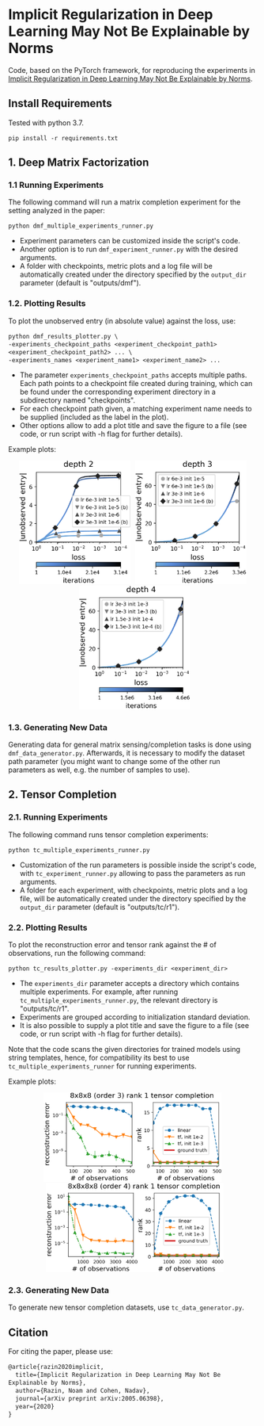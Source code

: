 





# Implicit Regularization in Deep Learning May Not Be Explainable by Norms

Code, based on the PyTorch framework, for reproducing the experiments in [Implicit Regularization in Deep Learning May Not Be Explainable by Norms](https://arxiv.org/abs/2005.06398).

## Install Requirements
Tested with python 3.7.
```
pip install -r requirements.txt
```

## 1. Deep Matrix Factorization

### 1.1 Running Experiments
The following command will run a matrix completion experiment for the setting analyzed in the paper:
```
python dmf_multiple_experiments_runner.py
```

- Experiment parameters can be customized inside the script's code. 
- Another option is to run ```dmf_experiment_runner.py``` with the desired arguments. 
- A folder with checkpoints, metric plots and a log file will be automatically created under the directory specified by the ```output_dir``` parameter (default is "outputs/dmf").

### 1.2. Plotting Results
To plot the unobserved entry (in absolute value) against the loss, use:
```
python dmf_results_plotter.py \
-experiments_checkpoint_paths <experiment_checkpoint_path1> <experiment_checkpoint_path2> ... \
-experiments_names <experiment_name1> <experiment_name2> ...
```
- The parameter ```experiments_checkpoint_paths``` accepts multiple paths. Each path points to a checkpoint file created during training, which can be found under the corresponding experiment directory in a subdirectory named "checkpoints".
- For each checkpoint path given, a matching experiment name needs to be supplied (included as the label in the plot). 
- Other options allow to add a plot title and save the figure to a file (see code, or run script with -h flag for further details).

Example plots:

<p align="center">
<img src="./example_plots/dmf_orig_d2.png" alt="Deep matrix factorization plot" height="250" width="225"/>
<img src="./example_plots/dmf_orig_d3.png" alt="Deep matrix factorization plot" height="250" width="225" style="margin-left: 7px"/>
<img src="./example_plots/dmf_orig_d4.png" alt="Deep matrix factorization plot" height="250" width="225" style="margin-left: 7px"/>
</p>




### 1.3. Generating New Data

Generating data for general matrix sensing/completion tasks is done using ```dmf_data_generator.py```. Afterwards, it is necessary to modify the dataset path parameter (you might want to change some of the other run parameters as well, e.g. the number of samples to use).

## 2. Tensor Completion

### 2.1. Running Experiments
The following command runs tensor completion experiments:
```
python tc_multiple_experiments_runner.py
```

- Customization of the run parameters is possible inside the script's code, with ```tc_experiment_runner.py``` allowing to pass the parameters as run arguments.
- A folder for each experiment, with checkpoints, metric plots and a log file, will be automatically created under the directory specified by the ```output_dir``` parameter (default is "outputs/tc/r1").


### 2.2. Plotting Results

To plot the reconstruction error and tensor rank against the # of observations, run the following command:
```
python tc_results_plotter.py -experiments_dir <experiment_dir>
```
- The ```experiments_dir``` parameter accepts a directory which contains multiple experiments. For example, after running ```tc_multiple_experiments_runner.py```, the relevant directory is "outputs/tc/r1". 
- Experiments are grouped according to initialization standard deviation.
- It is also possible to supply a plot title and save the figure to a file (see code, or run script with -h flag for further details).

Note that the code scans the given directories for trained models using string templates, hence, for compatibility its best to use ```tc_multiple_experiments_runner``` for running experiments.

Example plots:

<p align="center">
<img src="./example_plots/tc_r1_order3.png" alt="Tensor completion plot" height="180" width="360"/>
<img src="./example_plots/tc_r1_order4.png" alt="Tensor completion plot" height="180" width="360" style="margin-left: 7px"/>
</p>


### 2.3. Generating New Data

To generate new tensor completion datasets, use ```tc_data_generator.py```. 



## Citation
For citing the paper, please use:
```
@article{razin2020implicit,
  title={Implicit Regularization in Deep Learning May Not Be Explainable by Norms},
  author={Razin, Noam and Cohen, Nadav},
  journal={arXiv preprint arXiv:2005.06398},
  year={2020}
}
```
